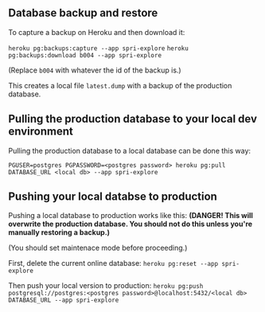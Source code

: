 ## Database backup and restore

To capture a backup on Heroku and then download it:

`heroku pg:backups:capture --app spri-explore`
`heroku pg:backups:download b004 --app spri-explore`

(Replace `b004` with whatever the id of the backup is.)

This creates a local file `latest.dump` with a backup of the production database.

## Pulling the production database to your local dev environment

Pulling the production database to a local database can be done this way:

`PGUSER=postgres PGPASSWORD=<postgres password> heroku pg:pull DATABASE_URL <local db> --app spri-explore`

## Pushing your local databse to production

Pushing a local database to production works like this: **(DANGER! This will overwrite the production database. You should not do this unless you're manually restoring a backup.)**

(You should set maintenace mode before proceeding.)

First, delete the current online database: `heroku pg:reset --app spri-explore`

Then push your local version to production: `heroku pg:push postgresql://postgres:<postgres password>@localhost:5432/<local db> DATABASE_URL --app spri-explore`